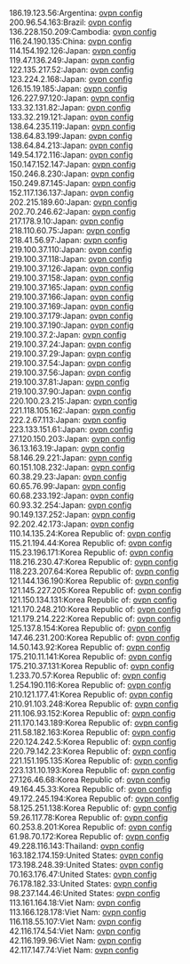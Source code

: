 186.19.123.56:Argentina: [ovpn config](vpn/186_19_123_56.ovpn)  
200.96.54.163:Brazil: [ovpn config](vpn/200_96_54_163.ovpn)  
136.228.150.209:Cambodia: [ovpn config](vpn/136_228_150_209.ovpn)  
116.24.190.135:China: [ovpn config](vpn/116_24_190_135.ovpn)  
114.154.192.126:Japan: [ovpn config](vpn/114_154_192_126.ovpn)  
119.47.136.249:Japan: [ovpn config](vpn/119_47_136_249.ovpn)  
122.135.217.52:Japan: [ovpn config](vpn/122_135_217_52.ovpn)  
123.224.2.168:Japan: [ovpn config](vpn/123_224_2_168.ovpn)  
126.15.19.185:Japan: [ovpn config](vpn/126_15_19_185.ovpn)  
126.227.97.120:Japan: [ovpn config](vpn/126_227_97_120.ovpn)  
133.32.131.82:Japan: [ovpn config](vpn/133_32_131_82.ovpn)  
133.32.219.121:Japan: [ovpn config](vpn/133_32_219_121.ovpn)  
138.64.235.119:Japan: [ovpn config](vpn/138_64_235_119.ovpn)  
138.64.83.199:Japan: [ovpn config](vpn/138_64_83_199.ovpn)  
138.64.84.213:Japan: [ovpn config](vpn/138_64_84_213.ovpn)  
149.54.172.116:Japan: [ovpn config](vpn/149_54_172_116.ovpn)  
150.147.152.147:Japan: [ovpn config](vpn/150_147_152_147.ovpn)  
150.246.8.230:Japan: [ovpn config](vpn/150_246_8_230.ovpn)  
150.249.87.145:Japan: [ovpn config](vpn/150_249_87_145.ovpn)  
152.117.136.137:Japan: [ovpn config](vpn/152_117_136_137.ovpn)  
202.215.189.60:Japan: [ovpn config](vpn/202_215_189_60.ovpn)  
202.70.246.62:Japan: [ovpn config](vpn/202_70_246_62.ovpn)  
217.178.9.10:Japan: [ovpn config](vpn/217_178_9_10.ovpn)  
218.110.60.75:Japan: [ovpn config](vpn/218_110_60_75.ovpn)  
218.41.56.97:Japan: [ovpn config](vpn/218_41_56_97.ovpn)  
219.100.37.110:Japan: [ovpn config](vpn/219_100_37_110.ovpn)  
219.100.37.118:Japan: [ovpn config](vpn/219_100_37_118.ovpn)  
219.100.37.126:Japan: [ovpn config](vpn/219_100_37_126.ovpn)  
219.100.37.158:Japan: [ovpn config](vpn/219_100_37_158.ovpn)  
219.100.37.165:Japan: [ovpn config](vpn/219_100_37_165.ovpn)  
219.100.37.166:Japan: [ovpn config](vpn/219_100_37_166.ovpn)  
219.100.37.169:Japan: [ovpn config](vpn/219_100_37_169.ovpn)  
219.100.37.179:Japan: [ovpn config](vpn/219_100_37_179.ovpn)  
219.100.37.190:Japan: [ovpn config](vpn/219_100_37_190.ovpn)  
219.100.37.2:Japan: [ovpn config](vpn/219_100_37_2.ovpn)  
219.100.37.24:Japan: [ovpn config](vpn/219_100_37_24.ovpn)  
219.100.37.29:Japan: [ovpn config](vpn/219_100_37_29.ovpn)  
219.100.37.54:Japan: [ovpn config](vpn/219_100_37_54.ovpn)  
219.100.37.56:Japan: [ovpn config](vpn/219_100_37_56.ovpn)  
219.100.37.81:Japan: [ovpn config](vpn/219_100_37_81.ovpn)  
219.100.37.90:Japan: [ovpn config](vpn/219_100_37_90.ovpn)  
220.100.23.215:Japan: [ovpn config](vpn/220_100_23_215.ovpn)  
221.118.105.162:Japan: [ovpn config](vpn/221_118_105_162.ovpn)  
222.2.67.113:Japan: [ovpn config](vpn/222_2_67_113.ovpn)  
223.133.151.61:Japan: [ovpn config](vpn/223_133_151_61.ovpn)  
27.120.150.203:Japan: [ovpn config](vpn/27_120_150_203.ovpn)  
36.13.163.19:Japan: [ovpn config](vpn/36_13_163_19.ovpn)  
58.146.29.221:Japan: [ovpn config](vpn/58_146_29_221.ovpn)  
60.151.108.232:Japan: [ovpn config](vpn/60_151_108_232.ovpn)  
60.38.29.23:Japan: [ovpn config](vpn/60_38_29_23.ovpn)  
60.65.76.99:Japan: [ovpn config](vpn/60_65_76_99.ovpn)  
60.68.233.192:Japan: [ovpn config](vpn/60_68_233_192.ovpn)  
60.93.32.254:Japan: [ovpn config](vpn/60_93_32_254.ovpn)  
90.149.137.252:Japan: [ovpn config](vpn/90_149_137_252.ovpn)  
92.202.42.173:Japan: [ovpn config](vpn/92_202_42_173.ovpn)  
110.14.135.24:Korea Republic of: [ovpn config](vpn/110_14_135_24.ovpn)  
115.21.194.44:Korea Republic of: [ovpn config](vpn/115_21_194_44.ovpn)  
115.23.196.171:Korea Republic of: [ovpn config](vpn/115_23_196_171.ovpn)  
118.216.230.47:Korea Republic of: [ovpn config](vpn/118_216_230_47.ovpn)  
118.223.207.64:Korea Republic of: [ovpn config](vpn/118_223_207_64.ovpn)  
121.144.136.190:Korea Republic of: [ovpn config](vpn/121_144_136_190.ovpn)  
121.145.227.205:Korea Republic of: [ovpn config](vpn/121_145_227_205.ovpn)  
121.150.134.131:Korea Republic of: [ovpn config](vpn/121_150_134_131.ovpn)  
121.170.248.210:Korea Republic of: [ovpn config](vpn/121_170_248_210.ovpn)  
121.179.214.222:Korea Republic of: [ovpn config](vpn/121_179_214_222.ovpn)  
125.137.8.154:Korea Republic of: [ovpn config](vpn/125_137_8_154.ovpn)  
147.46.231.200:Korea Republic of: [ovpn config](vpn/147_46_231_200.ovpn)  
14.50.143.92:Korea Republic of: [ovpn config](vpn/14_50_143_92.ovpn)  
175.210.11.141:Korea Republic of: [ovpn config](vpn/175_210_11_141.ovpn)  
175.210.37.131:Korea Republic of: [ovpn config](vpn/175_210_37_131.ovpn)  
1.233.70.57:Korea Republic of: [ovpn config](vpn/1_233_70_57.ovpn)  
1.254.190.116:Korea Republic of: [ovpn config](vpn/1_254_190_116.ovpn)  
210.121.177.41:Korea Republic of: [ovpn config](vpn/210_121_177_41.ovpn)  
210.91.103.248:Korea Republic of: [ovpn config](vpn/210_91_103_248.ovpn)  
211.106.93.152:Korea Republic of: [ovpn config](vpn/211_106_93_152.ovpn)  
211.170.143.189:Korea Republic of: [ovpn config](vpn/211_170_143_189.ovpn)  
211.58.182.163:Korea Republic of: [ovpn config](vpn/211_58_182_163.ovpn)  
220.124.242.5:Korea Republic of: [ovpn config](vpn/220_124_242_5.ovpn)  
220.79.142.23:Korea Republic of: [ovpn config](vpn/220_79_142_23.ovpn)  
221.151.195.135:Korea Republic of: [ovpn config](vpn/221_151_195_135.ovpn)  
223.131.10.193:Korea Republic of: [ovpn config](vpn/223_131_10_193.ovpn)  
27.126.46.68:Korea Republic of: [ovpn config](vpn/27_126_46_68.ovpn)  
49.164.45.33:Korea Republic of: [ovpn config](vpn/49_164_45_33.ovpn)  
49.172.245.194:Korea Republic of: [ovpn config](vpn/49_172_245_194.ovpn)  
58.125.251.138:Korea Republic of: [ovpn config](vpn/58_125_251_138.ovpn)  
59.26.117.78:Korea Republic of: [ovpn config](vpn/59_26_117_78.ovpn)  
60.253.8.201:Korea Republic of: [ovpn config](vpn/60_253_8_201.ovpn)  
61.98.70.172:Korea Republic of: [ovpn config](vpn/61_98_70_172.ovpn)  
49.228.116.143:Thailand: [ovpn config](vpn/49_228_116_143.ovpn)  
163.182.174.159:United States: [ovpn config](vpn/163_182_174_159.ovpn)  
173.198.248.39:United States: [ovpn config](vpn/173_198_248_39.ovpn)  
70.163.176.47:United States: [ovpn config](vpn/70_163_176_47.ovpn)  
76.178.182.33:United States: [ovpn config](vpn/76_178_182_33.ovpn)  
98.237.144.46:United States: [ovpn config](vpn/98_237_144_46.ovpn)  
113.161.164.18:Viet Nam: [ovpn config](vpn/113_161_164_18.ovpn)  
113.166.128.178:Viet Nam: [ovpn config](vpn/113_166_128_178.ovpn)  
116.118.55.107:Viet Nam: [ovpn config](vpn/116_118_55_107.ovpn)  
42.116.174.54:Viet Nam: [ovpn config](vpn/42_116_174_54.ovpn)  
42.116.199.96:Viet Nam: [ovpn config](vpn/42_116_199_96.ovpn)  
42.117.147.74:Viet Nam: [ovpn config](vpn/42_117_147_74.ovpn)  
